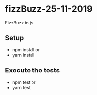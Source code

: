 # fizzBuzz-25-11-2019
FizzBuzz in js

## Setup

- npm install
or
- yarn install

## Execute the tests

- npm test
or
- yarn test